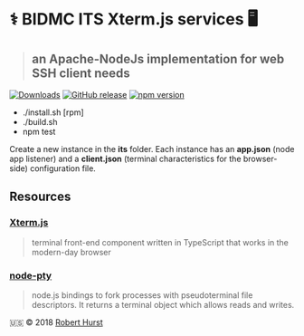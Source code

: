 # ⚕️ BIDMC ITS Xterm.js services 🖥

> ## an Apache-NodeJs implementation for web SSH client needs

[![Downloads](https://img.shields.io/npm/dy/bidmc-its-xterm.svg)](https://www.npmjs.com/package/bidmc-its-xterm)
[![GitHub release](https://img.shields.io/github/release/theflyingape/bidmc-its-xterm.svg)](https://github.com/theflyingape/bidmc-its-xterm/releases) [![npm version](https://badge.fury.io/js/bidmc-its-xterm.svg)](https://www.npmjs.com/package/bidmc-its-xterm)

- ./install.sh [rpm]
- ./build.sh
- npm test

Create a new instance in the **its** folder. Each instance has an **app.json**
(node app listener) and a **client.json** (terminal characteristics for the
browser-side) configuration file.

## Resources

### [Xterm.js](https://xtermjs.org)

> terminal front-end component written in TypeScript that works in the
modern-day browser

### [node-pty](https://www.npmjs.com/package/node-pty)

> node.js bindings to fork processes with pseudoterminal file descriptors. It
returns a terminal object which allows reads and writes.

:us: :copyright: 2018 [Robert Hurst](https://www.linkedin.com/in/roberthurstrius/)
